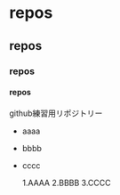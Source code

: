 # repos
## repos
### repos
#### repos
github練習用リポジトリー
- aaaa
- bbbb
- cccc

  1.AAAA
  2.BBBB
  3.CCCC
